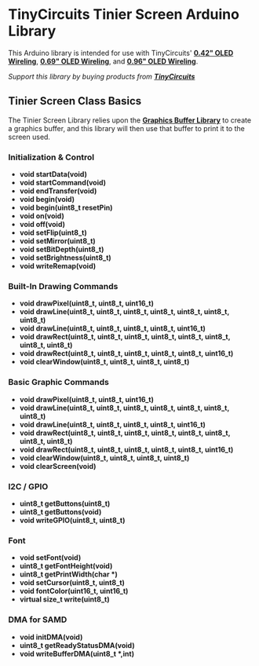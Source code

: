 # TinyCircuits Tinier Screen Arduino Library

This Arduino library is intended for use with TinyCircuits' **[0.42" OLED Wireling](https://tinycircuits.com/collections/wireling-displays-leds/products/0-42-oled-screen-wireling)**, **[0.69" OLED Wireling](https://tinycircuits.com/collections/wireling-displays-leds/products/0-69-oled-screen-wireling)**, and **[0.96" OLED Wireling](https://tinycircuits.com/collections/wireling-displays-leds/products/0-96-oled-screen-wireling)**. 

*Support this library by buying products from **[TinyCircuits](https://tinycircuits.com/)***


## Tinier Screen Class Basics

The Tinier Screen Library relies upon the **[Graphics Buffer Library](https://github.com/TinyCircuits/TinyCircuits-GraphicsBuffer-Lib)** to create a graphics buffer, and this library will then use that buffer to print it to the screen used.

### Initialization & Control

* **void startData(void)**
* **void startCommand(void)**
* **void endTransfer(void)**
* **void begin(void)**
* **void begin(uint8_t resetPin)**
* **void on(void)**
* **void off(void)**
* **void setFlip(uint8_t)**
* **void setMirror(uint8_t)**
* **void setBitDepth(uint8_t)**
* **void setBrightness(uint8_t)**
* **void writeRemap(void)**

### Built-In Drawing Commands

* **void drawPixel(uint8_t, uint8_t, uint16_t)**
* **void drawLine(uint8_t, uint8_t, uint8_t, uint8_t, uint8_t, uint8_t, uint8_t)**
* **void drawLine(uint8_t, uint8_t, uint8_t, uint8_t, uint16_t)**
* **void drawRect(uint8_t, uint8_t, uint8_t, uint8_t, uint8_t, uint8_t, uint8_t, uint8_t)**
* **void drawRect(uint8_t, uint8_t, uint8_t, uint8_t, uint8_t, uint16_t)**
* **void clearWindow(uint8_t, uint8_t, uint8_t, uint8_t)**

### Basic Graphic Commands

* **void drawPixel(uint8_t, uint8_t, uint16_t)**
* **void drawLine(uint8_t, uint8_t, uint8_t, uint8_t, uint8_t, uint8_t, uint8_t)**
* **void drawLine(uint8_t, uint8_t, uint8_t, uint8_t, uint16_t)**
* **void drawRect(uint8_t, uint8_t, uint8_t, uint8_t, uint8_t, uint8_t, uint8_t, uint8_t)**
* **void drawRect(uint8_t, uint8_t, uint8_t, uint8_t, uint8_t, uint16_t)**
* **void clearWindow(uint8_t, uint8_t, uint8_t, uint8_t)**
* **void clearScreen(void)**

### I2C / GPIO

* **uint8_t getButtons(uint8_t)**
* **uint8_t getButtons(void)**
* **void writeGPIO(uint8_t, uint8_t)**

### Font

* **void setFont(void)**
* **uint8_t getFontHeight(void)**
* **uint8_t getPrintWidth(char \*)**
* **void setCursor(uint8_t, uint8_t)**
* **void fontColor(uint16_t, uint16_t)**
* **virtual size_t write(uint8_t)**

### DMA for SAMD

* **void initDMA(void)**
* **uint8_t getReadyStatusDMA(void)**
* **void writeBufferDMA(uint8_t \*,int)**
  
  
  
